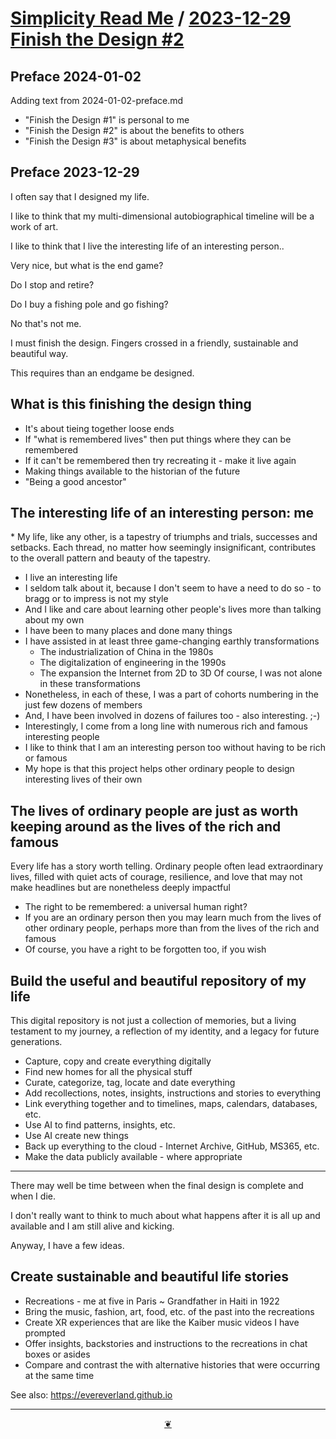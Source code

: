 # [Simplicity Read Me]( https://theo-armour.github.io/agenda/#1-simplicity/README.md ) /  [2023-12-29 Finish the Design #2]( https://theo-armour.github.io/agenda/#1-simplicity/2023-12-29-finish-the-design-2.md )


## Preface 2024-01-02

Adding text from 2024-01-02-preface.md

* "Finish the Design #1" is personal to me
* "Finish the Design #2" is about the benefits to others
* "Finish the Design #3" is about metaphysical benefits

## Preface 2023-12-29

I often say that I designed my life.

I like to think that my multi-dimensional autobiographical timeline will be a work of art.

I like to think that I live the interesting life of an interesting person..

Very nice, but what is the end game?

Do I stop and retire?

Do I buy a fishing pole and go fishing?

No that's not me.

I must finish the design. Fingers crossed in a friendly, sustainable and beautiful way.

This requires than an endgame be designed.


## What is this finishing the design thing

* It's about tieing together loose ends
* If "what is remembered lives" then put things where they can be remembered
* If it can't be remembered then try recreating it - make it live again
* Making things available to the historian of the future
* "Being a good ancestor"


## The interesting life of an interesting person: me

<AI> * My life, like any other, is a tapestry of triumphs and trials, successes and setbacks. Each thread, no matter how seemingly insignificant, contributes to the overall pattern and beauty of the tapestry.

* I live an interesting life
* I seldom talk about it, because I don't seem to have a need to do so - to bragg or to impress is not my style
* And I like and care about learning other people's lives more than talking about my own
* I have been to many places and done many things
* I have assisted in at least three game-changing earthly transformations
  * The industrialization of China in the 1980s
  * The digitalization of engineering in the 1990s
  * The expansion the Internet from 2D to 3D
  Of course, I was not alone in these transformations
* Nonetheless, in each of these, I was a part of cohorts numbering in the just few dozens of members
* And, I have been involved in dozens of failures too - also interesting. ;-)
* Interestingly, I come from a long line with numerous rich and famous interesting people
* I like to think that I am an interesting person too without having to be rich or famous
* My hope is that this project helps other ordinary people to design interesting lives of their own


## The lives of ordinary people are just as worth keeping around as the lives of the rich and famous

<AI> Every life has a story worth telling. Ordinary people often lead extraordinary lives, filled with quiet acts of courage, resilience, and love that may not make headlines but are nonetheless deeply impactful

* The right to be remembered: a universal human right?
* If you are an ordinary person then you may learn much from the lives of other ordinary people, perhaps more than from the lives of the rich and famous
* Of course, you have a right to be forgotten too, if you wish


## Build the useful and beautiful repository of my life

<AI> This digital repository is not just a collection of memories, but a living testament to my journey, a reflection of my identity, and a legacy for future generations.

* Capture, copy and create everything digitally
* Find new homes for all the physical stuff
* Curate, categorize, tag, locate and date everything
* Add recollections, notes, insights, instructions and stories to everything
* Link everything together and to timelines, maps, calendars, databases, etc.
* Use AI to find patterns, insights, etc.
* Use AI create new things
* Back up everything to the cloud - Internet Archive, GitHub, MS365, etc.
* Make the data publicly available - where appropriate


<hr>


There may well be time between when the final design is complete and when I die.

I don't really want to think to much about what happens after it is all up and available and I am still alive and kicking.

Anyway, I have a few ideas.

## Create sustainable and beautiful life stories

* Recreations - me at five in Paris ~ Grandfather in Haiti in 1922
* Bring the music, fashion, art, food, etc. of the past into the recreations
* Create XR experiences that are like the Kaiber music videos I have prompted
* Offer insights, backstories and instructions to the recreations in chat boxes or asides
* Compare and contrast the with alternative histories that were occurring at the same time

See also: https://evereverland.github.io


***

<center title="Hello! Click me to go up to the top" ><a class=aDingbat href=javascript:window.scrollTo(0,0);> ❦ </a></center>
